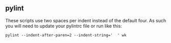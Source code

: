 ## pylint ##

These scripts use two spaces per indent instead of the default four. As such you will need to update your pylintrc file or run like this:

`pylint --indent-after-paren=2 --indent-string='  ' wk`

